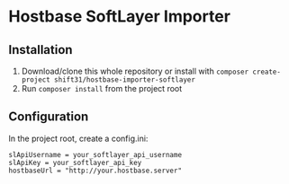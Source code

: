 # Hostbase SoftLayer Importer

## Installation

1. Download/clone this whole repository or install with `composer create-project shift31/hostbase-importer-softlayer`
2. Run `composer install` from the project root

## Configuration

In the project root, create a config.ini:

```
slApiUsername = your_softlayer_api_username
slApiKey = your_softlayer_api_key
hostbaseUrl = "http://your.hostbase.server"
```